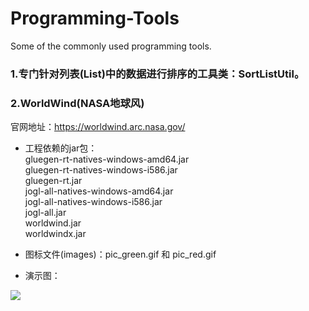 # Programming-Tools
Some of the commonly used programming tools.

### 1.专门针对列表(List)中的数据进行排序的工具类：SortListUtil。 

### 2.WorldWind(NASA地球风)
 官网地址：https://worldwind.arc.nasa.gov/
 
* 工程依赖的jar包：               
  gluegen-rt-natives-windows-amd64.jar      
  gluegen-rt-natives-windows-i586.jar         
  gluegen-rt.jar         
  jogl-all-natives-windows-amd64.jar        
  jogl-all-natives-windows-i586.jar      
  jogl-all.jar       
  worldwind.jar      
  worldwindx.jar         
  
* 图标文件(images)：pic_green.gif 和 pic_red.gif
  
* 演示图：          
 <img src="http://images.cnblogs.com/cnblogs_com/wp5719/936332/o_Earth.png"  />
